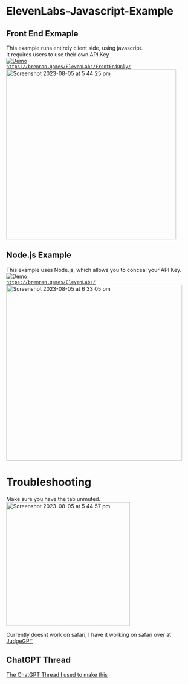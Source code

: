 # ElevenLabs-Javascript-Example

## Front End Exmaple
This example runs entirely client side, using javascript.<br />
It requires users to use their own API Key<br />
[![Demo](https://img.shields.io/badge/-Demo-blue?style=for-the-badge)](https://brennan.games/ElevenLabs/FrontEndOnly/) <br />
[``https://brennan.games/ElevenLabs/FrontEndOnly/``](https://brennan.games/ElevenLabs/FrontEndOnly/) <br />
<img width="449" alt="Screenshot 2023-08-05 at 5 44 25 pm" src="https://github.com/bh679/ElevenLabs-Javascript-Example/assets/2542558/7a6dc385-6151-4a87-b4c3-e333b9e7f641">

## Node.js Example
This example uses Node.js, which allows you to conceal your API Key. <br />
[![Demo](https://img.shields.io/badge/-Demo-blue?style=for-the-badge)](https://brennan.games/ElevenLabs/)  <br />
[``https://brennan.games/ElevenLabs/``](https://brennan.games/ElevenLabs/) <br />
<img width="465" alt="Screenshot 2023-08-05 at 6 33 05 pm" src="https://github.com/bh679/ElevenLabs-Javascript-Example/assets/2542558/d3e3656f-abb5-4181-8bc7-994f5b4af5a5">


# Troubleshooting
Make sure you have the tab unmuted. <br />
<img width="327" alt="Screenshot 2023-08-05 at 5 44 57 pm" src="https://github.com/bh679/ElevenLabs-Javascript-Example/assets/2542558/7f72f52e-0baf-4976-a53d-0818cadf7af3">

Currently doesnt work on safari, I have it working on safari over at [JudgeGPT](https://github.com/bh679/JudgeGPT)

## ChatGPT Thread
[The ChatGPT Thread I used to make this](https://chat.openai.com/share/7a918b06-5eb2-47f6-88f8-854abd629d3f)
